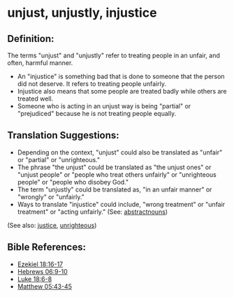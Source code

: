 # unjust, unjustly, injustice #

## Definition: ##

The terms "unjust" and "unjustly" refer to treating people in an unfair, and often, harmful manner.

* An "injustice" is something bad that is done to someone that the person did not deserve. It refers to treating people unfairly.
* Injustice also means that some people are treated badly while others are treated well.
* Someone who is acting in an unjust way is being "partial" or "prejudiced" because he is not treating people equally.

## Translation Suggestions: ##

* Depending on the context, "unjust" could also be translated as "unfair" or "partial" or "unrighteous."
* The phrase "the unjust" could be translated as "the unjust ones" or "unjust people" or "people who treat others unfairly" or "unrighteous people" or "people who disobey God."
* The term "unjustly" could be translated as, "in an unfair manner" or "wrongly" or "unfairly."
* Ways to translate "injustice" could include, "wrong treatment" or "unfair treatment" or "acting unfairly." (See: [abstractnouns](https://git.door43.org/Door43/en-ta-translate-vol2/src/master/content/figs_abstractnouns.md))

(See also: [justice](../kt/justice.md), [unrighteous](../kt/unrighteous.md))

## Bible References: ##

* [Ezekiel 18:16-17](https://door43.org/en/bible/notes/ezk/18/16)
* [Hebrews 06:9-10](https://door43.org/en/bible/notes/heb/06/09)
* [Luke 18:6-8](https://door43.org/en/bible/notes/luk/18/06)
* [Matthew 05:43-45](https://door43.org/en/bible/notes/mat/05/43)

